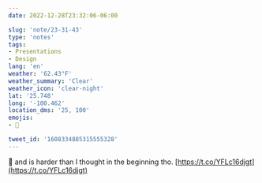 ```yaml
---
date: 2022-12-28T23:32:06-06:00

slug: 'note/23-31-43'
type: 'notes'
tags:
- Presentations
- Design
lang: 'en'
weather: '62.43°F'
weather_summary: 'Clear'
weather_icon: 'clear-night'
lat: '25.748'
long: '-100.462'
location_dms: '25, 100'
emojis:
- 💯

tweet_id: '1608334885315555328'
---
```

💯 and is harder than I thought in the beginning tho. [https://t.co/YFLc16djgt](https://t.co/YFLc16djgt)